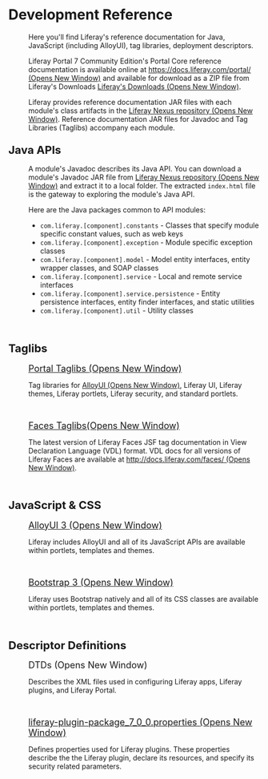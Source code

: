 # Development Reference [](id=development-reference)

<p style="margin-left: 40px;">
Here you'll find Liferay's reference documentation for Java, JavaScript
(including AlloyUI), tag libraries, deployment descriptors. 
</p>

<p style="margin-left: 40px;">
Liferay Portal 7 Community Edition's Portal Core reference documentation is
available online  at <a href="https://docs.liferay.com/portal/7.0"
target="_blank">https://docs.liferay.com/portal/<span
class="opens-new-window-accessible"> (Opens New Window)</span></a>
and available for download as a ZIP file from Liferay's Downloads
<a href="https://www.liferay.com/downloads" target="_blank">Liferay's Downloads<span
class="opens-new-window-accessible"> (Opens New Window)</span></a>. 
</p>

<p style="margin-left: 40px;">
Liferay provides reference documentation JAR files with each module's class
artifacts in the <a
href="https://repository.liferay.com/nexus/content/repositories/liferay-releases-ce/com/liferay/"
target="_blank">Liferay Nexus repository<span
class="opens-new-window-accessible"> (Opens New Window)</span></a>. Reference
documentation JAR files for Javadoc and Tag Libraries (Taglibs) accompany each
module. 
</p>

<h3><span style="font-size: 22px;">Java APIs</span></h3>

<p style="margin-left: 40px;">
A module's Javadoc describes its Java API. You can download a module's Javadoc
JAR file from <a
href="https://repository.liferay.com/nexus/content/repositories/liferay-releases-ce/com/liferay/"
target="_blank">Liferay Nexus repository<span
class="opens-new-window-accessible"> (Opens New Window)</span></a> and extract
it to a local folder. The extracted <code>index.html</code> file is the gateway
to exploring the module's Java API.
</p>

<p style="margin-left: 40px;">
Here are the Java packages common to API modules:
<ul style="margin-left: 40px;">
<li>
<code>com.liferay.[component].constants</code> - Classes that specify module
specific constant values, such as web keys
</li>
<li>
<code>com.liferay.[component].exception</code> - Module specific exception classes
</li>
<li>
<code>com.liferay.[component].model</code> - Model entity interfaces, entity wrapper classes, and SOAP classes
</li>
<li>
<code>com.liferay.[component].service</code> - Local and remote service interfaces
</li>
<li>
<code>com.liferay.[component].service.persistence</code> - Entity persistence interfaces, entity finder interfaces, and static utilities
</li>
<li>
<code>com.liferay.[component].util</code> - Utility classes
</li>
</ul>
</p>

<p style="margin-left: 40px;">&nbsp;</p>

<h3><span style="font-size: 22px;">Taglibs</span></h3>

<p style="margin-left: 40px;">
<span style="font-size:18px;">
<a href="http://docs.liferay.com/portal/7.0/taglibs/" target="_blank">
Portal Taglibs <span class="opens-new-window-accessible">(Opens New Window)</span>
</a>
</span>
</p>

<p style="margin-left: 40px;">
Tag libraries for <a href="http://alloyui.com/" target="_blank">AlloyUI <span
class="opens-new-window-accessible">(Opens New Window)</span></a>, Liferay UI,
Liferay themes, Liferay portlets, Liferay security, and standard portlets.
</p>

<p style="margin-left: 40px;">&nbsp;</p>

<p style="margin-left: 40px;">
<span style="font-size:18px;">
<a href="http://docs.liferay.com/faces/3.1/vdldoc/" target="_blank">
Faces Taglibs<span class="opens-new-window-accessible">(Opens New Window)</span>
</a>
</span>
</p>

<p style="margin-left: 40px;">
The latest version of Liferay Faces JSF tag documentation in View Declaration
Language (VDL) format. VDL docs for all versions of Liferay Faces are available
at <a href="http://docs.liferay.com/faces/"
target="_blank">http://docs.liferay.com/faces/ <span
class="opens-new-window-accessible">(Opens New Window)</span></a>.
</p>

<p style="margin-left: 40px;">&nbsp;</p>

<h3><span style="font-size: 22px;">JavaScript &amp; CSS</span></h3>

<p style="margin-left: 40px;">
<span style="font-size:18px;">
<a href="http://alloyui.com" target="_blank">
AlloyUI 3&nbsp;<span class="opens-new-window-accessible">(Opens New Window)</span>
</a>
</span>
</p>

<p style="margin-left: 40px;">
Liferay includes AlloyUI and all of its JavaScript APIs are available
within portlets, templates and themes.
</p>

<p style="margin-left: 40px;">&nbsp;</p>

<p style="margin-left: 40px;">
<span style="font-size:18px;">
<a href="http://getbootstrap.com/2.3.2" target="_blank">
Bootstrap 3&nbsp;<span class="opens-new-window-accessible">(Opens New Window)</span>
</a>
</span>
</p>

<p style="margin-left: 40px;">
Liferay uses Bootstrap natively and all of its CSS classes are available within
portlets, templates and themes.
</p>

<p style="margin-left: 40px;">&nbsp;</p>

<h3><span style="font-size: 22px;">Descriptor Definitions</span></h3>

<p style="margin-left: 40px;">
<span style="font-size:18px;">
<a href="http://docs.liferay.com/portal/7.0/definitions/" style="text-decoration: none;" target="_blank">
DTDs <span class="opens-new-window-accessible">(Opens New Window)</span>
</a>
</span>
</p>

<p style="margin-left: 40px;">
Describes the XML files used in configuring Liferay apps, Liferay plugins, and
Liferay Portal.
</p>

<p style="margin-left: 40px;">&nbsp;</p>

<p style="margin-left: 40px;">
<span style="font-size:18px;">
<a href="http://docs.liferay.com/portal/7.0/propertiesdoc/liferay-plugin-package_7_0_0.properties.html"
id="yui_patched_v3_11_0_1_1414746645512_1007" style="word-spacing: normal;
outline: 0px;" target="_blank">
liferay-plugin-package_7_0_0.properties&nbsp;<span class="opens-new-window-accessible">(Opens New Window)</span>
</a>
</span>
</p>

<p style="margin-left: 40px;">
Defines properties used for Liferay plugins. These properties describe the
the Liferay plugin, declare its resources, and specify its security related
parameters.  </p>


